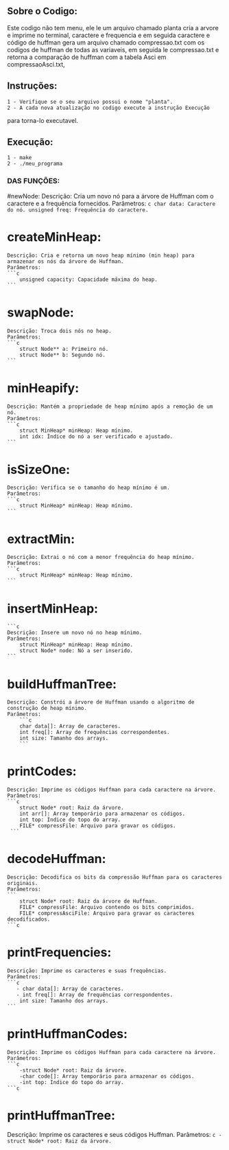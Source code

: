 ## Sobre o Codigo: 
Este codigo não tem menu, ele le um arquivo chamado planta 
cria a arvore e imprime no terminal, caractere e frequencia e em seguida caractere e código de huffman
gera um arquivo chamado compressao.txt com os codigos de huffman de todas as variaveis,
em seguida le compressao.txt e retorna a comparação de huffman com a tabela Asci em compressaoAsci.txt,
 
## Instruções: 
    1 - Verifique se o seu arquivo possui o nome "planta".
    2 - A cada nova atualização no codigo execute a instrução Execução
para torna-lo executavel.


## Execução:
  
    1 - make
    2 - ./meu_programa


### DAS FUNÇÕES:


#newNode:
    Descrição: Cria um novo nó para a árvore de Huffman com o caractere e a frequência fornecidos.
    Parâmetros:
    ```c
        char data: Caractere do nó.
        unsigned freq: Frequência do caractere.
    ```
# createMinHeap:
    Descrição: Cria e retorna um novo heap mínimo (min heap) para armazenar os nós da árvore de Huffman.
    Parâmetros:
    ```c
        unsigned capacity: Capacidade máxima do heap.
    ```
# swapNode:
    Descrição: Troca dois nós no heap.
    Parâmetros:
    ```c
        struct Node** a: Primeiro nó.
        struct Node** b: Segundo nó.
    ```
# minHeapify:
    Descrição: Mantém a propriedade de heap mínimo após a remoção de um nó.
    Parâmetros:
    ```c
        struct MinHeap* minHeap: Heap mínimo.
        int idx: Índice do nó a ser verificado e ajustado.
    ```
# isSizeOne:
    Descrição: Verifica se o tamanho do heap mínimo é um.
    Parâmetros:
    ```c
        struct MinHeap* minHeap: Heap mínimo.
    ```
# extractMin:
    Descrição: Extrai o nó com a menor frequência do heap mínimo.
    Parâmetros:
    ```c
        struct MinHeap* minHeap: Heap mínimo.
    ```
# insertMinHeap: 
    ```c
    Descrição: Insere um novo nó no heap mínimo.
    Parâmetros:
        struct MinHeap* minHeap: Heap mínimo.
        struct Node* node: Nó a ser inserido.
    ```
# buildHuffmanTree:
    Descrição: Constrói a árvore de Huffman usando o algoritmo de construção de heap mínimo.
    Parâmetros:
        ```c
        char data[]: Array de caracteres.
        int freq[]: Array de frequências correspondentes.
        int size: Tamanho dos arrays.
        ```

# printCodes:
    Descrição: Imprime os códigos Huffman para cada caractere na árvore.
    Parâmetros:
    ```c
        struct Node* root: Raiz da árvore.
        int arr[]: Array temporário para armazenar os códigos.
        int top: Índice do topo do array.
        FILE* compressFile: Arquivo para gravar os códigos.
     ```
# decodeHuffman:
    Descrição: Decodifica os bits da compressão Huffman para os caracteres originais.
    Parâmetros:
    ```
        struct Node* root: Raiz da árvore de Huffman.
        FILE* compressFile: Arquivo contendo os bits comprimidos.
        FILE* compressAsciFile: Arquivo para gravar os caracteres decodificados.
    ```c
# printFrequencies:
    Descrição: Imprime os caracteres e suas frequências.
    Parâmetros:
    ```c
       - char data[]: Array de caracteres.
       - int freq[]: Array de frequências correspondentes.
        int size: Tamanho dos arrays.
    ```
# printHuffmanCodes:
    Descrição: Imprime os códigos Huffman para cada caractere na árvore.
    Parâmetros:
    ```c
        -struct Node* root: Raiz da árvore.
        -char code[]: Array temporário para armazenar os códigos.
        -int top: Índice do topo do array.
    ```c
# printHuffmanTree:
Descrição: Imprime os caracteres e seus códigos Huffman.
Parâmetros:
    ```c
    -struct Node* root: Raiz da árvore.
    ```
 
